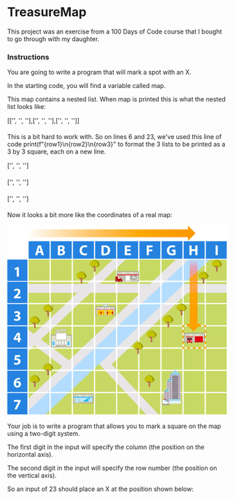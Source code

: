 <h1>TreasureMap</h1>
 <p>
 This project was an exercise from a 100 Days of Code course that I bought to go through with my daughter.
 </p>
 <h3>Instructions</h3>
You are going to write a program that will mark a spot with an X.

In the starting code, you will find a variable called map.

This map contains a nested list. When map is printed this is what the nested list looks like:

[['', '', ''],['', '', ''],['', '', '']]

This is a bit hard to work with. So on lines 6 and 23, we've used this line of code print(f"{row1}\n{row2}\n{row3}" to format the 3 lists to be printed as a 3 by 3 square, each on a new line. 

['', '', '']

['', '', '']

['', '', '']

Now it looks a bit more like the coordinates of a real map:

<img src="https://github.com/pcgofpa/TreasureMap/blob/main/Images/TreasureMap.png">

Your job is to write a program that allows you to mark a square on the map using a two-digit system. 

The first digit in the input will specify the column (the position on the horizontal axis).

The second digit in the input will specify the row number (the position on the vertical axis). 

So an input of 23 should place an X at the position shown below:
